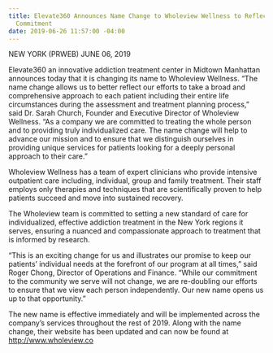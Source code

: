 ```yaml
---
title: Elevate360 Announces Name Change to Wholeview Wellness to Reflect Broader Healthcare
  Commitment
date: 2019-06-26 11:57:00 -04:00
---
```


NEW YORK (PRWEB) JUNE 06, 2019

Elevate360 an innovative addiction treatment center in Midtown Manhattan announces today that it is changing its name to Wholeview Wellness. “The name change allows us to better reflect our efforts to take a broad and comprehensive approach to each patient including their entire life circumstances during the assessment and treatment planning process,” said Dr. Sarah Church, Founder and Executive Director of Wholeview Wellness. “As a company we are committed to treating the whole person and to providing truly individualized care. The name change will help to advance our mission and to ensure that we distinguish ourselves in providing unique services for patients looking for a deeply personal approach to their care.”

Wholeview Wellness has a team of expert clinicians who provide intensive outpatient care including, individual, group and family treatment. Their staff employs only therapies and techniques that are scientifically proven to help patients succeed and move into sustained recovery.

The Wholeview team is committed to setting a new standard of care for individualized, effective addiction treatment in the New York regions it serves, ensuring a nuanced and compassionate approach to treatment that is informed by research.

“This is an exciting change for us and illustrates our promise to keep our patients’ individual needs at the forefront of our program at all times,” said Roger Chong, Director of Operations and Finance. “While our commitment to the community we serve will not change, we are re-doubling our efforts to ensure that we view each person independently. Our new name opens us up to that opportunity.”

The new name is effective immediately and will be implemented across the company’s services throughout the rest of 2019. Along with the name change, their website has been updated and can now be found at http://www.wholeview.co